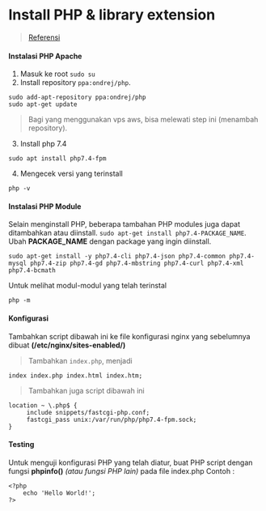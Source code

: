 # Install PHP & library extension

> [Referensi](https://www.digitalocean.com/community/tutorials/how-to-install-php-7-4-and-set-up-a-local-development-environment-on-ubuntu-20-04)

#### Instalasi PHP Apache
1. Masuk ke root `sudo su`
2. Install repository `ppa:ondrej/php`.  
```
sudo add-apt-repository ppa:ondrej/php
sudo apt-get update
```
> Bagi yang menggunakan vps aws, bisa melewati step ini (menambah repository).

3. Install php 7.4
```
sudo apt install php7.4-fpm
```

4. Mengecek versi yang terinstall
```
php -v
```

#### Instalasi PHP Module
Selain menginstall PHP, beberapa tambahan PHP modules juga dapat ditambahkan atau diinstall. `sudo apt-get install php7.4-PACKAGE_NAME`. Ubah **PACKAGE_NAME** dengan package yang ingin diinstall.
```
sudo apt-get install -y php7.4-cli php7.4-json php7.4-common php7.4-mysql php7.4-zip php7.4-gd php7.4-mbstring php7.4-curl php7.4-xml php7.4-bcmath
```

Untuk melihat modul-modul yang telah terinstal
```
php -m
```

#### Konfigurasi
Tambahkan script dibawah ini ke file konfigurasi nginx yang sebelumnya dibuat **(/etc/nginx/sites-enabled/)**
> Tambahkan `index.php`, menjadi 
```
index index.php index.html index.htm;
```
> Tambahkan juga script dibawah ini
```
location ~ \.php$ {
     include snippets/fastcgi-php.conf;
     fastcgi_pass unix:/var/run/php/php7.4-fpm.sock;
}
```

#### Testing
Untuk menguji konfigurasi PHP yang telah diatur, buat PHP script dengan fungsi **phpinfo()** *(atau fungsi PHP lain)* pada file index.php
Contoh :
```
<?php
    echo 'Hello World!';
?>
```
